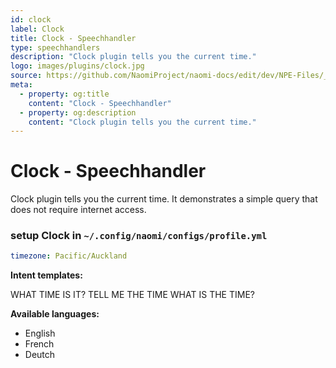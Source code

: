 ```yaml
---
id: clock
label: Clock
title: Clock - Speechhandler
type: speechhandlers
description: "Clock plugin tells you the current time."
logo: images/plugins/clock.jpg
source: https://github.com/NaomiProject/naomi-docs/edit/dev/NPE-Files/_plugins_speechhandlers/Clock/readme.md
meta:
  - property: og:title
    content: "Clock - Speechhandler"
  - property: og:description
    content: "Clock plugin tells you the current time."
---
```



# Clock - Speechhandler <Badge text="Included"/>

<PluginLogo/> 

Clock plugin tells you the current time. It demonstrates a simple query that does not require internet access.

### setup Clock in `~/.config/naomi/configs/profile.yml`

```yaml
timezone: Pacific/Auckland
```

**Intent templates:**

 WHAT TIME IS IT?
 TELL ME THE TIME
 WHAT IS THE TIME?

**Available languages:**

* English
* French
* Deutch

<EditPageLink/>